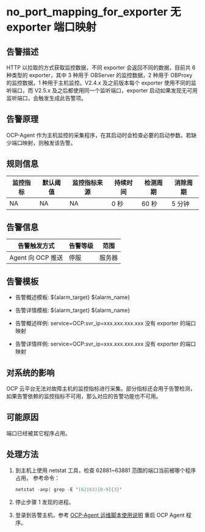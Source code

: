 no_port_mapping_for_exporter 无 exporter 端口映射
=================================================================



**告警描述**
-----------------------------

HTTP 以拉取的方式获取监控数据，不同 exporter 会返回不同的数据，目前共 6 种类型的 exporter，其中 3 种用于 OBServer 的监控数据，2 种用于 OBProxy 的监控数据，1 种用于主机监控。V2.4.x 及之前版本每个 exporter 使用不同的监听端口，而 V2.5.x 及之后都使用同一个监听端口，exporter 启动如果发现无可用监听端口，会触发生成此告警项。

告警原理
-------------------------

OCP-Agent 作为主机监控的采集程序，在其启动时会检查必要的启动参数。若缺少端口映射，则触发该告警。

**规则信息**
-----------------------------



| 监控指标 | 默认阈值 | 监控指标来源 | 持续时间 | 检测周期 | 消除周期 |
|------|------|--------|------|------|------|
| NA   | NA   | NA     | 0 秒  | 60 秒 | 5 分钟 |



**告警信息**
-----------------------------



|     告警触发方式     | 告警等级 | 范围  |
|----------------|------|-----|
| Agent 向 OCP 推送 | 停服   | 服务器 |



**告警模板**
-----------------------------

* 告警概述模板: ${alarm_target} ${alarm_name}



* 告警详情模板: ${alarm_target} ${alarm_name}



* 告警概述样例: service=OCP:svr_ip=xxx.xxx.xxx.xxx 没有 exporter 的端口映射



* 告警详情样例: service=OCP:svr_ip=xxx.xxx.xxx.xxx 没有 exporter 的端口映射






**对系统的影响**
-------------------------------

OCP 云平台无法对故障主机的监控指标进行采集。部分指标还会用于告警检测，如果告警依赖的监控指标不可用，那么对应的告警功能也不可用。

**可能原因**
-----------------------------

端口已经被其它程序占用。

**处理方法**
-----------------------------

1. 到主机上使用 netstat 工具，检查 62881\~63881 范围的端口当前被哪个程序占用， 参考命令：

   ```java
   netstat -anp| grep -E '(62|63)[0-9]{3}'
   ```



2. 停止步骤 1 发现的进程。



3. 登录到告警主机，参考 [OCP-Agent 运维脚本使用说明](../400.alarm-appendix/400.use-ocp-agent-scripts.md) 重启 OCP Agent 程序。




